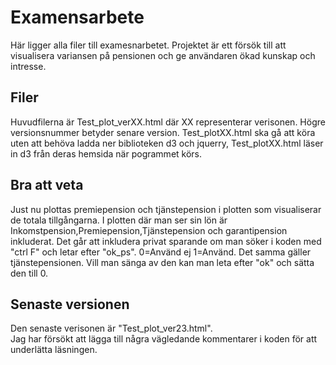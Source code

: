 # Examensarbete
Här ligger alla filer till examesnarbetet. Projektet är ett försök till att visualisera variansen på pensionen och ge användaren ökad 
kunskap och intresse.
## Filer
Huvudfilerna är Test_plot_verXX.html där XX representerar verisonen. Högre versionsnummer betyder senare version.
Test_plotXX.html ska gå att köra uten att behöva ladda ner biblioteken d3 och jquerry, Test_plotXX.html läser in d3 från deras hemsida 
när pogrammet körs.
## Bra att veta
Just nu plottas premiepension och tjänstepension i plotten som visualiserar de totala tillgångarna.
I plotten där man ser sin lön är Inkomstpension,Premiepension,Tjänstepension och garantipension inkluderat.
Det går att inkludera privat sparande om man söker i koden med "ctrl F" och letar efter "ok_ps". 0=Använd ej 1=Använd.
Det samma gäller tjänstepensionen. Vill man sänga av den kan man leta efter "ok" och sätta den till 0.
## Senaste versionen
Den senaste verisonen är "Test_plot_ver23.html".</br>
Jag har försökt att lägga till några vägledande kommentarer i koden för att underlätta läsningen.
